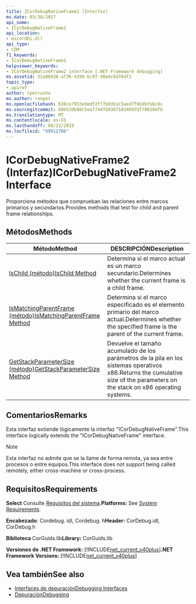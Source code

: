 ```yaml
---
title: ICorDebugNativeFrame2 (Interfaz)
ms.date: 03/30/2017
api_name:
- ICorDebugNativeFrame2
api_location:
- mscordbi.dll
api_type:
- COM
f1_keywords:
- ICorDebugNativeFrame2
helpviewer_keywords:
- ICorDebugNativeFrame2 interface [.NET Framework debugging]
ms.assetid: 52a80838-af36-4399-bc97-d8a4c6d76df2
topic_type:
- apiref
author: rpetrusha
ms.author: ronpet
ms.openlocfilehash: 638ce7933ededf2ff7b03b1c5aed7f6bdbfebc6c
ms.sourcegitcommit: 68653db98c5ea7744fd438710248935f70020dfb
ms.translationtype: MT
ms.contentlocale: es-ES
ms.lasthandoff: 08/22/2019
ms.locfileid: "69912786"
---
```

# <a name="icordebugnativeframe2-interface"></a><span data-ttu-id="bebc1-102">ICorDebugNativeFrame2 (Interfaz)</span><span class="sxs-lookup"><span data-stu-id="bebc1-102">ICorDebugNativeFrame2 Interface</span></span>
<span data-ttu-id="bebc1-103">Proporciona métodos que comprueban las relaciones entre marcos primarios y secundarios.</span><span class="sxs-lookup"><span data-stu-id="bebc1-103">Provides methods that test for child and parent frame relationships.</span></span>  
  
## <a name="methods"></a><span data-ttu-id="bebc1-104">Métodos</span><span class="sxs-lookup"><span data-stu-id="bebc1-104">Methods</span></span>  
  
|<span data-ttu-id="bebc1-105">Método</span><span class="sxs-lookup"><span data-stu-id="bebc1-105">Method</span></span>|<span data-ttu-id="bebc1-106">DESCRIPCIÓN</span><span class="sxs-lookup"><span data-stu-id="bebc1-106">Description</span></span>|  
|------------|-----------------|  
|[<span data-ttu-id="bebc1-107">IsChild (método)</span><span class="sxs-lookup"><span data-stu-id="bebc1-107">IsChild Method</span></span>](../../../../docs/framework/unmanaged-api/debugging/icordebugnativeframe2-ischild-method.md)|<span data-ttu-id="bebc1-108">Determina si el marco actual es un marco secundario.</span><span class="sxs-lookup"><span data-stu-id="bebc1-108">Determines whether the current frame is a child frame.</span></span>|  
|[<span data-ttu-id="bebc1-109">IsMatchingParentFrame (método)</span><span class="sxs-lookup"><span data-stu-id="bebc1-109">IsMatchingParentFrame Method</span></span>](../../../../docs/framework/unmanaged-api/debugging/icordebugnativeframe2-ismatchingparentframe-method.md)|<span data-ttu-id="bebc1-110">Determina si el marco especificado es el elemento primario del marco actual.</span><span class="sxs-lookup"><span data-stu-id="bebc1-110">Determines whether the specified frame is the parent of the current frame.</span></span>|  
|[<span data-ttu-id="bebc1-111">GetStackParameterSize (método)</span><span class="sxs-lookup"><span data-stu-id="bebc1-111">GetStackParameterSize Method</span></span>](../../../../docs/framework/unmanaged-api/debugging/icordebugnativeframe2-getstackparametersize-method.md)|<span data-ttu-id="bebc1-112">Devuelve el tamaño acumulado de los parámetros de la pila en los sistemas operativos x86.</span><span class="sxs-lookup"><span data-stu-id="bebc1-112">Returns the cumulative size of the parameters on the stack on x86 operating systems.</span></span>|  
  
## <a name="remarks"></a><span data-ttu-id="bebc1-113">Comentarios</span><span class="sxs-lookup"><span data-stu-id="bebc1-113">Remarks</span></span>  
 <span data-ttu-id="bebc1-114">Esta interfaz extiende lógicamente la interfaz "ICorDebugNativeFrame".</span><span class="sxs-lookup"><span data-stu-id="bebc1-114">This interface logically extends the "ICorDebugNativeFrame" interface.</span></span>  
  
> [!NOTE]
> <span data-ttu-id="bebc1-115">Esta interfaz no admite que se la llame de forma remota, ya sea entre procesos o entre equipos.</span><span class="sxs-lookup"><span data-stu-id="bebc1-115">This interface does not support being called remotely, either cross-machine or cross-process.</span></span>  
  
## <a name="requirements"></a><span data-ttu-id="bebc1-116">Requisitos</span><span class="sxs-lookup"><span data-stu-id="bebc1-116">Requirements</span></span>  
 <span data-ttu-id="bebc1-117">**Select** Consulte [Requisitos del sistema](../../../../docs/framework/get-started/system-requirements.md).</span><span class="sxs-lookup"><span data-stu-id="bebc1-117">**Platforms:** See [System Requirements](../../../../docs/framework/get-started/system-requirements.md).</span></span>  
  
 <span data-ttu-id="bebc1-118">**Encabezado**: Cordebug. idl, Cordebug. h</span><span class="sxs-lookup"><span data-stu-id="bebc1-118">**Header:** CorDebug.idl, CorDebug.h</span></span>  
  
 <span data-ttu-id="bebc1-119">**Biblioteca** CorGuids.lib</span><span class="sxs-lookup"><span data-stu-id="bebc1-119">**Library:** CorGuids.lib</span></span>  
  
 <span data-ttu-id="bebc1-120">**Versiones de .NET Framework:** [!INCLUDE[net_current_v40plus](../../../../includes/net-current-v40plus-md.md)]</span><span class="sxs-lookup"><span data-stu-id="bebc1-120">**.NET Framework Versions:** [!INCLUDE[net_current_v40plus](../../../../includes/net-current-v40plus-md.md)]</span></span>  
  
## <a name="see-also"></a><span data-ttu-id="bebc1-121">Vea también</span><span class="sxs-lookup"><span data-stu-id="bebc1-121">See also</span></span>

- [<span data-ttu-id="bebc1-122">Interfaces de depuración</span><span class="sxs-lookup"><span data-stu-id="bebc1-122">Debugging Interfaces</span></span>](../../../../docs/framework/unmanaged-api/debugging/debugging-interfaces.md)
- [<span data-ttu-id="bebc1-123">Depuración</span><span class="sxs-lookup"><span data-stu-id="bebc1-123">Debugging</span></span>](../../../../docs/framework/unmanaged-api/debugging/index.md)
